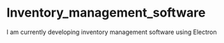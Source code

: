 # Inventory_management_software
I am currently developing inventory management software using Electron
